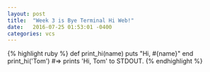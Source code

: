 ```yaml
---
layout: post
title:  "Week 3 is Bye Terminal Hi Web!"
date:   2016-07-25 01:53:01 -0400
categories: vcs
---
```



{% highlight ruby %}
def print_hi(name)
  puts "Hi, #{name}"
end
print_hi('Tom')
#=> prints 'Hi, Tom' to STDOUT.
{% endhighlight %}

